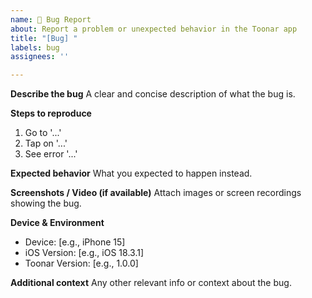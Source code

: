 ```yaml
---
name: 🐞 Bug Report
about: Report a problem or unexpected behavior in the Toonar app
title: "[Bug] "
labels: bug
assignees: ''

---
```


**Describe the bug**
A clear and concise description of what the bug is.

**Steps to reproduce**
1. Go to '...'
2. Tap on '...'
3. See error '...'

**Expected behavior**
What you expected to happen instead.

**Screenshots / Video (if available)**
Attach images or screen recordings showing the bug.

**Device & Environment**
- Device: [e.g., iPhone 15]
- iOS Version: [e.g., iOS 18.3.1]
- Toonar Version: [e.g., 1.0.0]

**Additional context**
Any other relevant info or context about the bug.
